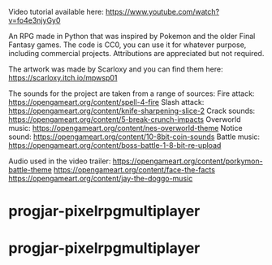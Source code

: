 Video tutorial available here: https://www.youtube.com/watch?v=fo4e3njyGy0 

An RPG made in Python that was inspired by Pokemon and the older Final Fantasy games. The code is CC0, you can use it for whatever purpose, including commercial projects. Attributions are appreciated but not required. 

The artwork was made by Scarloxy and you can find them here: https://scarloxy.itch.io/mpwsp01 

The sounds for the project are taken from a range of sources: 
Fire attack: https://opengameart.org/content/spell-4-fire
Slash attack: https://opengameart.org/content/knife-sharpening-slice-2
Crack sounds: https://opengameart.org/content/5-break-crunch-impacts
Overworld music: https://opengameart.org/content/nes-overworld-theme
Notice sound: https://opengameart.org/content/10-8bit-coin-sounds
Battle music: https://opengameart.org/content/boss-battle-1-8-bit-re-upload

Audio used in the video trailer: 
https://opengameart.org/content/porkymon-battle-theme
https://opengameart.org/content/face-the-facts
https://opengameart.org/content/jay-the-doggo-music

# progjar-pixelrpgmultiplayer
# progjar-pixelrpgmultiplayer
